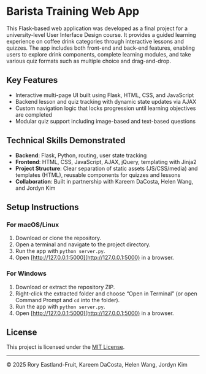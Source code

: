 # Barista Training Web App

This Flask-based web application was developed as a final project for a university-level User Interface Design course. It provides a guided learning experience on coffee drink categories through interactive lessons and quizzes. The app includes both front-end and back-end features, enabling users to explore drink components, complete learning modules, and take various quiz formats such as multiple choice and drag-and-drop.

## Key Features

- Interactive multi-page UI built using Flask, HTML, CSS, and JavaScript
- Backend lesson and quiz tracking with dynamic state updates via AJAX
- Custom navigation logic that locks progression until learning objectives are completed
- Modular quiz support including image-based and text-based questions

## Technical Skills Demonstrated

- **Backend**: Flask, Python, routing, user state tracking
- **Frontend**: HTML, CSS, JavaScript, AJAX, jQuery, templating with Jinja2
- **Project Structure**: Clear separation of static assets (JS/CSS/media) and templates (HTML), reusable components for quizzes and lessons
- **Collaboration**: Built in partnership with Kareem DaCosta, Helen Wang, and Jordyn Kim

## Setup Instructions

### For macOS/Linux
1. Download or clone the repository.
2. Open a terminal and navigate to the project directory.
3. Run the app with `python server.py`.
4. Open [http://127.0.0.1:5000](http://127.0.0.1:5000) in a browser.

### For Windows
1. Download or extract the repository ZIP.
2. Right-click the extracted folder and choose “Open in Terminal” (or open Command Prompt and `cd` into the folder).
3. Run the app with `python server.py`.
4. Open [http://127.0.0.1:5000](http://127.0.0.1:5000) in a browser.

## License

This project is licensed under the [MIT License](LICENSE).

---

© 2025 Rory Eastland-Fruit, Kareem DaCosta, Helen Wang, Jordyn Kim
